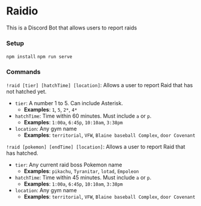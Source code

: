 # Raidio

This is a Discord Bot that allows users to report raids

### Setup
`npm install`
`npm run serve`

### Commands
`!raid [tier] [hatchTime] [location]`: Allows a user to report Raid that has not hatched yet.
* `tier`: A number 1 to 5. Can include Asterisk.
  * **Examples**: `1`, `5`, `2*`, `4*`
* `hatchTime`: Time within 60 minutes. Must include `a` or `p`.
  * **Examples**: `1:00a`, `6:45p`, `10:10am`, `3:38pm`
* `location`: Any gym name
  * **Examples**: `territorial`, `VFW`, `Blaine baseball Complex`, `door Covenant`
  
`!raid [pokemon] [endTime] [location]`: Allows a user to report Raid that has hatched.
* `tier`: Any current raid boss Pokemon name 
  * **Examples**: `pikachu`, `Tyranitar`, `lotad`, `Empoleon`
* `hatchTime`: Time within 45 minutes. Must include `a` or `p`. 
  * **Examples**: `1:00a`, `6:45p`, `10:10am`, `3:38pm`
* `location`: Any gym name
  * **Examples**: `territorial`, `VFW`, `Blaine baseball Complex`, `door Covenant`
